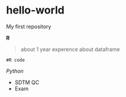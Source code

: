 # hello-world
My first repository

**R** 

>about 1 year experence about dataframe

`#R code`

*Python*
- SDTM QC
- Exam
